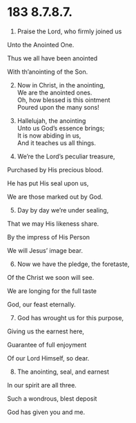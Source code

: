 # 183 8.7.8.7.

1.  Praise the Lord, who firmly joined us

Unto the Anointed One.

Thus we all have been anointed

With th’anointing of the Son.

2.  Now in Christ, in the anointing,\
We are the anointed ones.\
Oh, how blessed is this ointment\
Poured upon the many sons!

3.  Hallelujah, the anointing\
Unto us God’s essence brings;\
It is now abiding in us,\
And it teaches us all things.

4.  We’re the Lord’s peculiar treasure,

Purchased by His precious blood.

He has put His seal upon us,

We are those marked out by God.

5.  Day by day we’re under sealing,

That we may His likeness share.

By the impress of His Person

We will Jesus’ image bear.

6.  Now we have the pledge, the foretaste,

Of the Christ we soon will see.

We are longing for the full taste

God, our feast eternally.

7.  God has wrought us for this purpose,

Giving us the earnest here,

Guarantee of full enjoyment

Of our Lord Himself, so dear.

8.  The anointing, seal, and earnest

In our spirit are all three.

Such a wondrous, blest deposit

God has given you and me.

